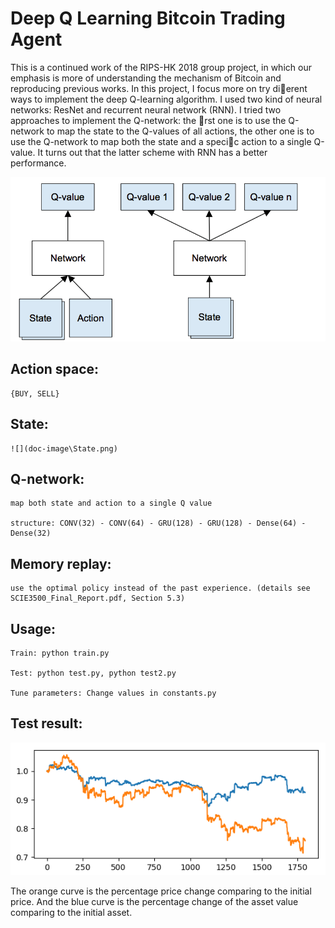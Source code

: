 # Deep Q Learning Bitcoin Trading Agent

This is a continued work of the RIPS-HK 2018 group project, in which our emphasis is more of understanding the mechanism of Bitcoin and reproducing previous works. In this project, I focus more on try dierent ways to implement the deep Q-learning algorithm. I used two kind of neural networks: ResNet and recurrent neural network (RNN). I tried two approaches to implement the Q-network: the rst one is to use the Q-network to map the state to the Q-values of all actions, the other one is to use the Q-network to map both the state and a specic action to a single Q-value. It turns out that the latter scheme with RNN has a better performance.

![](doc-image\deep-q-network-example.png)

## Action space:

    {BUY, SELL}


## State:

    ![](doc-image\State.png)

## Q-network:

    map both state and action to a single Q value
    
    structure: CONV(32) - CONV(64) - GRU(128) - GRU(128) - Dense(64) - Dense(32)

## Memory replay:

    use the optimal policy instead of the past experience. (details see SCIE3500_Final_Report.pdf, Section 5.3)

## Usage:

    Train: python train.py
    
    Test: python test.py, python test2.py
    
    Tune parameters: Change values in constants.py

## Test result:

![](doc-image\result32.png)

The orange curve is the percentage price change comparing to the initial price. And the blue curve is the percentage change of the asset value comparing to the initial asset.